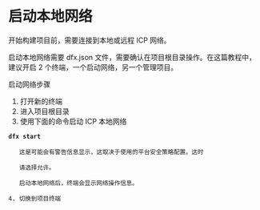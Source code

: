 # 启动本地网络

开始构建项目前，需要连接到本地或远程 ICP 网络。

启动本地网络需要 dfx.json 文件，需要确认在项目根目录操作。在这篇教程中，建议开启 2 个终端，一个启动网络，另一个管理项目。

启动网络步骤

1. 打开新的终端
2. 进入项目根目录
3. 使用下面的命令启动 ICP 本地网络

**`dfx start`**

```text
   这是可能会有警告信息显示，这取决于使用的平台安全策略配置。这时

   请选择允许。

   启动本地网络后，终端会显示网络操作信息。

4. 切换到项目终端
```

